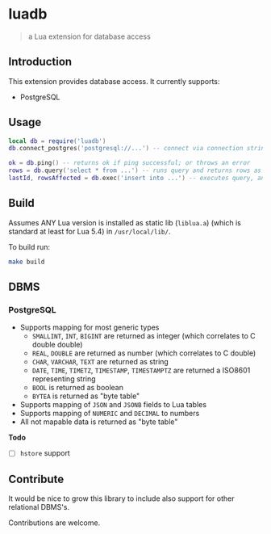 # luadb
> a Lua extension for database access

## Introduction

This extension provides database access. It currently supports:

* PostgreSQL

## Usage

```lua
local db = require('luadb')
db.connect_postgres('postgresql://...') -- connect via connection string

ok = db.ping() -- returns ok if ping successful; or throws an error
rows = db.query('select * from ...') -- runs query and returns rows as table of tables; or throws an error
lastId, rowsAffected = db.exec('insert into ...') -- executes query, and returns state vars as integers; or throws an error
```

## Build

Assumes ANY Lua version is installed as static lib (`liblua.a`) (which is
standard at least for Lua 5.4) in `/usr/local/lib/`.

To build run:

```bash
make build
```

## DBMS

### PostgreSQL

* Supports mapping for most generic types 
	* `SMALLINT`, `INT`, `BIGINT` are returned as integer (which correlates to C double double)
	* `REAL`, `DOUBLE` are returned as number (which correlates to C double)
	* `CHAR`, `VARCHAR`, `TEXT` are returned as string
	* `DATE`, `TIME`, `TIMETZ`, `TIMESTAMP`,  `TIMESTAMPTZ` are returned a ISO8601 representing string
	* `BOOL` is returned as boolean
	* `BYTEA` is returned as "byte table"
* Supports mapping of `JSON` and `JSONB` fields to Lua tables
* Supports mapping of `NUMERIC` and `DECIMAL` to numbers
* All not mapable data is returned as "byte table"

**Todo**

- [ ] `hstore` support

## Contribute

It would be nice to grow this library to include also support for other
relational DBMS's. 

Contributions are welcome. 